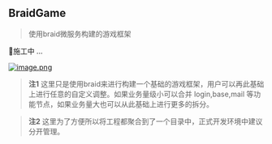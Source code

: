 ## BraidGame
> 使用braid微服务构建的游戏框架

👷施工中 ...

[![image.png](https://i.postimg.cc/QtrF7jsR/image.png)](https://postimg.cc/JyP7VVsq)

> **注1** 这里只是使用braid来进行构建一个基础的游戏框架，用户可以再此基础上进行任意的自定义调整。如果业务量级小可以合并 login,base,mail 等功能节点，如果业务量大也可以从此基础上进行更多的拆分。

> **注2** 这里为了方便所以将工程都聚合到了一个目录中，正式开发环境中建议分开管理。
